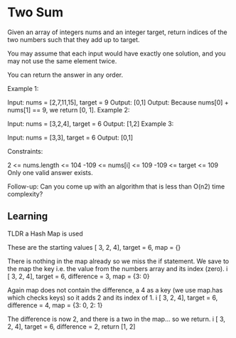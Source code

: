 # Two Sum

Given an array of integers nums and an integer target, return indices of the two numbers such that they add up to target.

You may assume that each input would have exactly one solution, and you may not use the same element twice.

You can return the answer in any order.

Example 1:

Input: nums = [2,7,11,15], target = 9
Output: [0,1]
Output: Because nums[0] + nums[1] == 9, we return [0, 1].
Example 2:

Input: nums = [3,2,4], target = 6
Output: [1,2]
Example 3:

Input: nums = [3,3], target = 6
Output: [0,1]

Constraints:

2 <= nums.length <= 104
-109 <= nums[i] <= 109
-109 <= target <= 109
Only one valid answer exists.

Follow-up: Can you come up with an algorithm that is less than O(n2) time complexity?

## Learning

TLDR a Hash Map is used

These are the starting values
[ 3, 2, 4], target = 6, map = {}

There is nothing in the map already so we miss the if statement. We save to the map the key i.e. the value from the numbers array and its index (zero).
  i
[ 3, 2, 4], target = 6, difference = 3, map = {3: 0}

Again map does not contain the difference, a 4 as a key (we use map.has which checks keys) so it adds 2 and its index of 1.
     i
[ 3, 2, 4], target = 6, difference = 4, map = {3: 0, 2: 1}

The difference is now 2, and there is a two in the map... so we return.
        i
[ 3, 2, 4], target = 6, difference = 2, return [1, 2]
